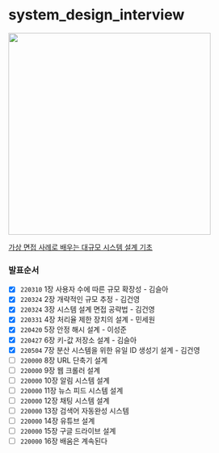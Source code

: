 # system_design_interview

<img src="http://image.yes24.com/goods/102819435/XL" height=400>

[가상 면접 사례로 배우는 대규모 시스템 설계 기초](http://www.yes24.com/Product/Goods/102819435)

### 발표순서
- [x] `220310` 1장 사용자 수에 따른 규모 확장성 - 김슬아
- [x] `220324` 2장 개략적인 규모 추정 - 김건영
- [x] `220324` 3장 시스템 설계 면접 공략법 - 김건영
- [x] `220331` 4장 처리율 제한 장치의 설계 - 민세원
- [x] `220420` 5장 안정 해시 설계 - 이성준
- [x] `220427` 6장 키-값 저장소 설계 - 김슬아
- [x] `220504` 7장 분산 시스템을 위한 유일 ID 생성기 설계 - 김건영
- [ ] `220000` 8장 URL 단축기 설계 
- [ ] `220000` 9장 웹 크롤러 설계
- [ ] `220000` 10장 알림 시스템 설계
- [ ] `220000` 11장 뉴스 피드 시스템 설계
- [ ] `220000` 12장 채팅 시스템 설계
- [ ] `220000` 13장 검색어 자동완성 시스템
- [ ] `220000` 14장 유튜브 설계
- [ ] `220000` 15장 구글 드라이브 설계
- [ ] `220000` 16장 배움은 계속된다
